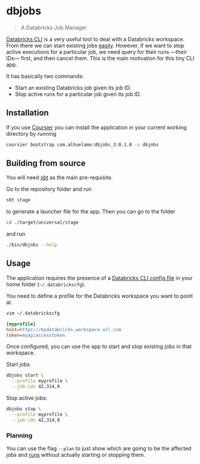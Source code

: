 # dbjobs

> A Databricks Job Manager

[Databricks CLI](https://docs.databricks.com/dev-tools/cli/jobs-cli.html) is a very useful tool to deal with a Databricks workspace. From there we can start existing jobs [easily](https://docs.databricks.com/dev-tools/cli/jobs-cli.html#run-a-job). However, if we want to stop active executions for a particular job, we need query for their runs —their IDs— first, and then cancel them. This is the main motivation for this tiny CLI app.

It has basically two commands:
- Start an existing Databricks job given its job ID.
- Stop active runs for a particular job given its job ID.

## Installation

If you use [Coursier](https://get-coursier.io) you can install the application in your current working directory by running

```bash
coursier bootstrap com.alhuelamo:dbjobs_3:0.1.0 -o dbjobs
```

## Building from source

You will need [sbt](https://www.scala-sbt.org) as the main pre-requisite.

Go to the repository folder and run

```bash
sbt stage
```

to generate a launcher file for the app. Then you can go to the folder

```bash
cd ./target/universal/stage
```

and run

```bash
./bin/dbjobs --help
```

## Usage

The application requires the presence of a [Databricks CLI config file](https://docs.databricks.com/dev-tools/cli/index.html) in your home folder (`~/.databrickscfg`).

You need to define a profile for the Databricks workspace you want to point at.

```bash
vim ~/.databrickscfg
```

```ini
[myprofile]
host=https://mydatabricks.workspace.url.com
token=myapiaccesstoken
```

Once configured, you can use the app to start and stop existing jobs in that workspace.

Start jobs

```bash
dbjobs start \
  --profile myprofile \
  --job-ids 42,314,9
```

Stop active jobs:

```bash
dbjobs stop \
  --profile myprofile \
  --job-ids 42,314,9
```

### Planning

You can use the flag `--plan` to just show which are going to be the affected jobs and [runs](https://docs.databricks.com/dev-tools/api/latest/jobs.html#operation/JobsRunsList) without actually starting or stopping them.
